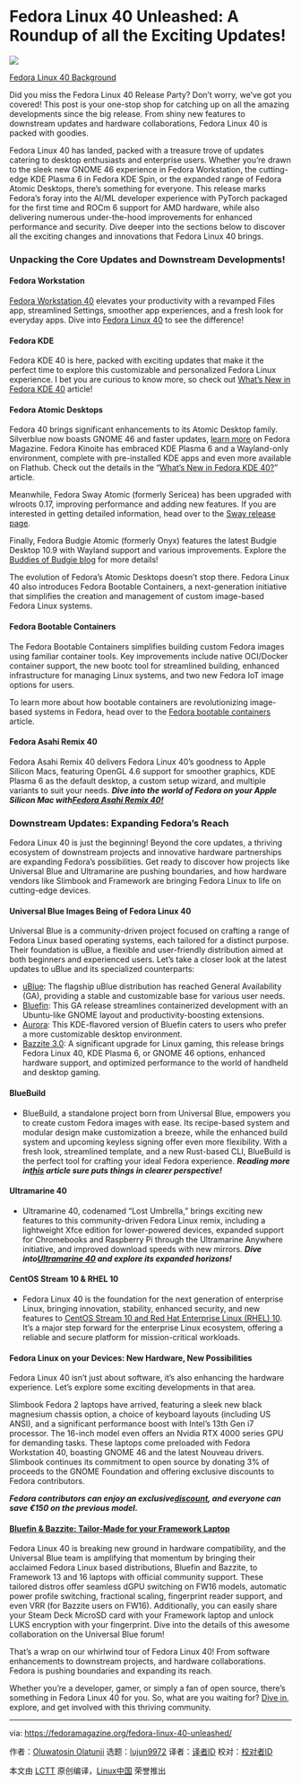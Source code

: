[#]: subject: "Fedora Linux 40 Unleashed: A Roundup of all the Exciting Updates!"
[#]: via: "https://fedoramagazine.org/fedora-linux-40-unleashed/"
[#]: author: "Oluwatosin Olatunji https://fedoramagazine.org/author/tosindoreen/"
[#]: collector: "lujun9972/lctt-scripts-1705972010"
[#]: translator: " "
[#]: reviewer: " "
[#]: publisher: " "
[#]: url: " "

Fedora Linux 40 Unleashed: A Roundup of all the Exciting Updates!
======

![][1]

[Fedora Linux 40 Background][2]

Did you miss the Fedora Linux 40 Release Party? Don’t worry, we’ve got you covered! This post is your one-stop shop for catching up on all the amazing developments since the big release. From shiny new features to downstream updates and hardware collaborations, Fedora Linux 40 is packed with goodies.

Fedora Linux 40 has landed, packed with a treasure trove of updates catering to desktop enthusiasts and enterprise users. Whether you’re drawn to the sleek new GNOME 46 experience in Fedora Workstation, the cutting-edge KDE Plasma 6 in Fedora KDE Spin, or the expanded range of Fedora Atomic Desktops, there’s something for everyone. This release marks Fedora’s foray into the AI/ML developer experience with PyTorch packaged for the first time and ROCm 6 support for AMD hardware, while also delivering numerous under-the-hood improvements for enhanced performance and security. Dive deeper into the sections below to discover all the exciting changes and innovations that Fedora Linux 40 brings.

### Unpacking the Core Updates and Downstream Developments!

#### Fedora Workstation

[Fedora Workstation 40][3] elevates your productivity with a revamped Files app, streamlined Settings, smoother app experiences, and a fresh look for everyday apps. Dive into [Fedora Linux 40][4] to see the difference!

#### Fedora KDE

Fedora KDE 40 is here, packed with exciting updates that make it the perfect time to explore this customizable and personalized Fedora Linux experience. I bet you are curious to know more, so check out [What’s New in Fedora KDE 40][5] article!

#### Fedora Atomic Desktops

Fedora 40 brings significant enhancements to its Atomic Desktop family. Silverblue now boasts GNOME 46 and faster updates, [learn more][6] on Fedora Magazine. Fedora Kinoite has embraced KDE Plasma 6 and a Wayland-only environment, complete with pre-installed KDE apps and even more available on Flathub. Check out the details in the “[What’s New in Fedora KDE 40?][5]” article.

Meanwhile, Fedora Sway Atomic (formerly Sericea) has been upgraded with wlroots 0.17, improving performance and adding new features. If you are interested in getting detailed information, head over to the [Sway release page][7].

Finally, Fedora Budgie Atomic (formerly Onyx) features the latest Budgie Desktop 10.9 with Wayland support and various improvements. Explore the [Buddies of Budgie blog][8] for more details!

The evolution of Fedora’s Atomic Desktops doesn’t stop there. Fedora Linux 40 also introduces Fedora Bootable Containers, a next-generation initiative that simplifies the creation and management of custom image-based Fedora Linux systems.

#### Fedora Bootable Containers

The Fedora Bootable Containers simplifies building custom Fedora images using familiar container tools. Key improvements include native OCI/Docker container support, the new bootc tool for streamlined building, enhanced infrastructure for managing Linux systems, and two new Fedora IoT image options for users.

To learn more about how bootable containers are revolutionizing image-based systems in Fedora, head over to the [Fedora bootable containers][9] article.

#### Fedora Asahi Remix 40

Fedora Asahi Remix 40 delivers Fedora Linux 40’s goodness to Apple Silicon Macs, featuring OpenGL 4.6 support for smoother graphics, KDE Plasma 6 as the default desktop, a custom setup wizard, and multiple variants to suit your needs. _**Dive into the world of Fedora on your Apple Silicon Mac with[Fedora Asahi Remix 40!][10]**_

### Downstream Updates: Expanding Fedora’s Reach

Fedora Linux 40 is just the beginning! Beyond the core updates, a thriving ecosystem of downstream projects and innovative hardware partnerships are expanding Fedora’s possibilities. Get ready to discover how projects like Universal Blue and Ultramarine are pushing boundaries, and how hardware vendors like Slimbook and Framework are bringing Fedora Linux to life on cutting-edge devices.

#### **Universal Blue Images Being of Fedora Linux 40**

Universal Blue is a community-driven project focused on crafting a range of Fedora Linux based operating systems, each tailored for a distinct purpose. Their foundation is uBlue, a flexible and user-friendly distribution aimed at both beginners and experienced users. Let’s take a closer look at the latest updates to uBlue and its specialized counterparts:

  * [uBlue][11]: The flagship uBlue distribution has reached General Availability (GA), providing a stable and customizable base for various user needs.
  * [Bluefin][12]: This GA release streamlines containerized development with an Ubuntu-like GNOME layout and productivity-boosting extensions.
  * [Aurora][13]: This KDE-flavored version of Bluefin caters to users who prefer a more customizable desktop environment.
  * [Bazzite 3.0][14]: A significant upgrade for Linux gaming, this release brings Fedora Linux 40, KDE Plasma 6, or GNOME 46 options, enhanced hardware support, and optimized performance to the world of handheld and desktop gaming.



#### **BlueBuild**

  * BlueBuild, a standalone project born from Universal Blue, empowers you to create custom Fedora images with ease. Its recipe-based system and modular design make customization a breeze, while the enhanced build system and upcoming keyless signing offer even more flexibility. With a fresh look, streamlined template, and a new Rust-based CLI, BlueBuild is the perfect tool for crafting your ideal Fedora experience. _**Reading more in[this][15] article sure puts things in clearer perspective!**_



#### **Ultramarine 40**

  * Ultramarine 40, codenamed “Lost Umbrella,” brings exciting new features to this community-driven Fedora Linux remix, including a lightweight Xfce edition for lower-powered devices, expanded support for Chromebooks and Raspberry Pi through the Ultramarine Anywhere initiative, and improved download speeds with new mirrors. _**Dive into[Ultramarine 40][16] and explore its expanded horizons!**_



#### **CentOS Stream 10 & RHEL 10**

  * Fedora Linux 40 is the foundation for the next generation of enterprise Linux, bringing innovation, stability, enhanced security, and new features to [CentOS Stream 10 and Red Hat Enterprise Linux (RHEL) 10][17]. It’s a major step forward for the enterprise Linux ecosystem, offering a reliable and secure platform for mission-critical workloads.



#### Fedora Linux on your Devices: New Hardware, New Possibilities

Fedora Linux 40 isn’t just about software, it’s also enhancing the hardware experience. Let’s explore some exciting developments in that area.

Slimbook Fedora 2 laptops have arrived, featuring a sleek new black magnesium chassis option, a choice of keyboard layouts (including US ANSI), and a significant performance boost with Intel’s 13th Gen i7 processor. The 16-inch model even offers an Nvidia RTX 4000 series GPU for demanding tasks. These laptops come preloaded with Fedora Workstation 40, boasting GNOME 46 and the latest Nouveau drivers. Slimbook continues its commitment to open source by donating 3% of proceeds to the GNOME Foundation and offering exclusive discounts to Fedora contributors.

_**Fedora contributors can enjoy an exclusive[discount][18], and everyone can save €150 on the previous model.**_

#### [Bluefin & Bazzite: Tailor-Made for your Framework Laptop][19]

Fedora Linux 40 is breaking new ground in hardware compatibility, and the Universal Blue team is amplifying that momentum by bringing their acclaimed Fedora Linux based distributions, Bluefin and Bazzite, to Framework 13 and 16 laptops with official community support. These tailored distros offer seamless dGPU switching on FW16 models, automatic power profile switching, fractional scaling, fingerprint reader support, and even VRR (for Bazzite users on FW16). Additionally, you can easily share your Steam Deck MicroSD card with your Framework laptop and unlock LUKS encryption with your fingerprint. Dive into the details of this awesome collaboration on the Universal Blue forum!

That’s a wrap on our whirlwind tour of Fedora Linux 40! From software enhancements to downstream projects, and hardware collaborations. Fedora is pushing boundaries and expanding its reach.

Whether you’re a developer, gamer, or simply a fan of open source, there’s something in Fedora Linux 40 for you. So, what are you waiting for? [Dive in,][20] explore, and get involved with this thriving community.

--------------------------------------------------------------------------------

via: https://fedoramagazine.org/fedora-linux-40-unleashed/

作者：[Oluwatosin Olatunji][a]
选题：[lujun9972][b]
译者：[译者ID](https://github.com/译者ID)
校对：[校对者ID](https://github.com/校对者ID)

本文由 [LCTT](https://github.com/LCTT/TranslateProject) 原创编译，[Linux中国](https://linux.cn/) 荣誉推出

[a]: https://fedoramagazine.org/author/tosindoreen/
[b]: https://github.com/lujun9972
[1]: https://fedoramagazine.org/wp-content/uploads/2024/06/fedora-linux-40-unleashed-816x345.jpg
[2]: https://gitlab.com/fedora/design/team/backgrounds/backgrounds/-/blob/730934065595ff9b4261e61473198ff07e0fd7c6/f40-01-night.png
[3]: https://fedoramagazine.org/whats-new-fedora-workstation-40/
[4]: https://fedoraproject.org/workstation/
[5]: https://fedoramagazine.org/whats-new-in-fedora-kde-40/
[6]: https://fedoramagazine.org/whats-new-for-fedora-atomic-desktops-in-fedora-40/
[7]: https://github.com/swaywm/sway/releases/tag/1.9
[8]: https://buddiesofbudgie.org/blog
[9]: https://fedoramagazine.org/get-involved-with-fedora-bootable-containers/
[10]: https://docs.fedoraproject.org/en-US/fedora-asahi-remix/installation/
[11]: https://universal-blue.discourse.group/t/universal-blue-is-now-generally-available/1233
[12]: https://universal-blue.discourse.group/t/bluefin-is-now-generally-available/1234
[13]: https://universal-blue.discourse.group/t/introduction-to-aurora/1235
[14]: https://universal-blue.discourse.group/t/announcing-bazzite-3-0/1218
[15]: https://blue-build.org/blog/introducing-bluebuild/
[16]: https://blog.fyralabs.com/ultramarine-40-release/
[17]: https://www.redhat.com/en/blog/announcing-fedora-linux-40
[18]: https://communityblog.fedoraproject.org/fedora-slimbook-contributor-discount/
[19]: https://universal-blue.discourse.group/t/bluefin-bazzite-for-framework-laptops/1820
[20]: https://docs.fedoraproject.org/en-US/docs/
